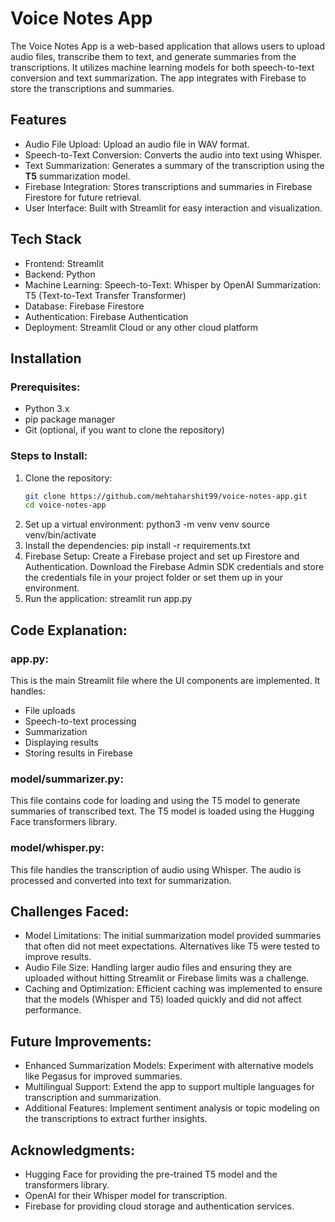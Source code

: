 # Voice Notes App

The Voice Notes App is a web-based application that allows users to upload audio files, transcribe them to text, and generate summaries from the transcriptions. It utilizes machine learning models for both speech-to-text conversion and text summarization. The app integrates with Firebase to store the transcriptions and summaries.

## Features

- Audio File Upload: Upload an audio file in WAV format.
- Speech-to-Text Conversion: Converts the audio into text using Whisper.
- Text Summarization: Generates a summary of the transcription using the **T5** summarization model.
- Firebase Integration: Stores transcriptions and summaries in Firebase Firestore for future retrieval.
- User Interface: Built with Streamlit for easy interaction and visualization.

## Tech Stack

- Frontend: Streamlit
- Backend: Python
- Machine Learning:
   Speech-to-Text: Whisper by OpenAI
   Summarization: T5 (Text-to-Text Transfer Transformer)
- Database: Firebase Firestore
- Authentication: Firebase Authentication
- Deployment: Streamlit Cloud or any other cloud platform

## Installation

### Prerequisites:

- Python 3.x
- pip package manager
- Git (optional, if you want to clone the repository)

### Steps to Install:

1. Clone the repository:
    ```bash
    git clone https://github.com/mehtaharshit99/voice-notes-app.git
    cd voice-notes-app
2. Set up a virtual environment:
    python3 -m venv venv
    source venv/bin/activate
3. Install the dependencies:
    pip install -r requirements.txt
4. Firebase Setup:
    Create a Firebase project and set up Firestore and Authentication.
    Download the Firebase Admin SDK credentials and store the credentials file in your project folder or set them up in your environment.
5. Run the application:
    streamlit run app.py


## Code Explanation:
### app.py:
This is the main Streamlit file where the UI components are implemented. It handles:
- File uploads
- Speech-to-text processing
- Summarization
- Displaying results
- Storing results in Firebase

### model/summarizer.py:
This file contains code for loading and using the T5 model to generate summaries of transcribed text. The T5 model is loaded using the Hugging Face transformers library.

### model/whisper.py:
This file handles the transcription of audio using Whisper. The audio is processed and converted into text for summarization.

## Challenges Faced:
- Model Limitations: The initial summarization model provided summaries that often did not meet expectations. Alternatives like T5 were tested to improve results.
- Audio File Size: Handling larger audio files and ensuring they are uploaded without hitting Streamlit or Firebase limits was a challenge.
- Caching and Optimization: Efficient caching was implemented to ensure that the models (Whisper and T5) loaded quickly and did not affect performance.

## Future Improvements:
- Enhanced Summarization Models: Experiment with alternative models like Pegasus for improved summaries.
- Multilingual Support: Extend the app to support multiple languages for transcription and summarization.
- Additional Features: Implement sentiment analysis or topic modeling on the transcriptions to extract further insights.

## Acknowledgments:
- Hugging Face for providing the pre-trained T5 model and the transformers library.
- OpenAI for their Whisper model for transcription.
- Firebase for providing cloud storage and authentication services.
    

